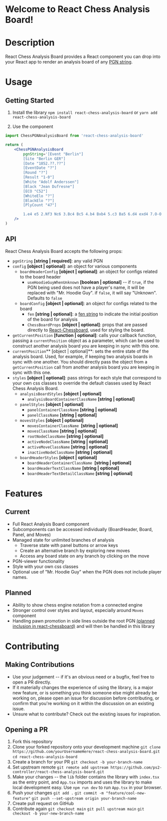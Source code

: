 # Welcome to React Chess Analysis Board!

# Description
React Chess Analysis Board provides a React component you can drop into your React app to render an analysis board of any [PGN string](http://www.saremba.de/chessgml/standards/pgn/pgn-complete.htm).

# Usage
## Getting Started
1. Install the library
`npm install react-chess-analysis-board` 
or
`yarn add react-chess-analysis-board`

2. Use the component
```jsx
import ChessPGNAnalysisBoard from 'react-chess-analysis-board'

return (
	<ChessPGNAnalysisBoard
		pgnString='[Event "Berlin"]
		[Site "Berlin GER"]
		[Date "1852.??.??"]
		[EventDate "?"]
		[Round "?"]
		[Result "1-0"]
		[White "Adolf Anderssen"]
		[Black "Jean Dufresne"]
		[ECO "C52"]
		[WhiteElo "?"]
		[BlackElo "?"]
		[PlyCount "47"]

		1.e4 e5 2.Nf3 Nc6 3.Bc4 Bc5 4.b4 Bxb4 5.c3 Ba5 6.d4 exd4 7.O-O d3 8.Qb3 Qf6 9.e5 Qg6 10.Re1 Nge7 11.Ba3 b5 12.Qxb5 Rb8 13.Qa4 Bb6 14.Nbd2 Bb7 15.Ne4 Qf5 16.Bxd3 Qh5 17.Nf6+ gxf6 18.exf6 Rg8 19.Rad1 Qxf3 20.Rxe7+ Nxe7 21.Qxd7+ Kxd7 22.Bf5+ Ke8 23.Bd7+ Kf8 24.Bxe7# 1-0'
	/>
)

```

## API

React Chess Analysis Board accepts the following props:

- `pgnString` **[string | required]**: any valid PGN
- `config` **[object | optional]**: an object for various components
	- `boardHeaderConfig` **[object | optional]**: an object for configs related to the board header
		- `useHoodieGuyWhenUnknown` **[boolean | optional]** -- if `true`, if the PGN being used does not have a player's name, it will be replaced with "Mr. Hoodie Guy". if `false`, it will say "Unknown". Defaults to `false`
	- `boardConfig` **[object | optional]**: an object for configs related to the board
		- `fen` **[string | optional]**: a [fen string](https://en.wikipedia.org/wiki/Forsyth%E2%80%93Edwards_Notation) to indicate the initial position of the board for analysis
		- `ChessBoardProps` **[object | optional]**: props that are passed directly to [React-Chessboard](https://github.com/Clariity/react-chessboard#props), used for styling the board. 
- `getCurrentPosition` **[function | optional]**: calls your callback function, passing a `currentPosition` object as a parameter, which can be used to construct another analysis board you are keeping in sync with this one.
- `currentPosition`** [object | optional]**: sets the entire state of the analysis board. Used, for example, if keeping two analysis boards in sync with one another. You should directly pass the object from a `getCurrentPosition` call from another analysis board you are keeping in sync with this one.
- `styles` **[object | optional]**: pass strings for each style that correspond to your own css classes to override the default classes used by React Chess Analysis Board.
	- `analysisBoardStyles` **[object | optional]**
		- `analysisBoardContainerClassName` **[string | optional]**
	- `panelStyles` **[object | optional]**
		- `panelContainerClassName` **[string | optional]**
		- `panelClassName` **[string | optional]**
	- `movesStyles` **[object | optional]**
		- `movesContainerClassName `**[string | optional]**
		- `movesClassName` **[string | optional]**
		- `rootNodeClassName` **[string | optional]**
		- `activeNodeClassName` **[string | optional]**
		- `activeMoveClassName` **[string | optional]**
		- `inactiveNodeClassName` **[string | optional]**
	- `boardHeaderStyles` **[object | optional]**
		- `boardHeaderContainerClassName `**[string | optional]**
		- `boardHeaderTextClassName` **[string | optional]**
		- `boardHeaderTextDetailClassName` **[string | optional]**


# Features
## Current
- Full React Analysis Board component
- Subcomponents can be accessed individually (BoardHeader, Board, Panel, and Moves)
- Managed state for unlimited branches of analysis
	- Traverse state with panel buttons or arrow keys
	- Create an alternative branch by exploring new moves 
	- Access any board state on any branch by clicking on the move
- PGN-viewer functionality
- Style with your own css classes
- Optional use of "Mr. Hoodie Guy" when the PGN does not include player names.

## Planned
- Ability to show chess engine notation from a connected engine
- Stronger control over styles and layout, especially around `Moves` component
- Handling pawn promotion in side lines outside the root PGN [(planned inclusion in react-chessboard)](https://github.com/Clariity/react-chessboard#planned) and will then be handled in this library

# Contributing

## Making Contributions
- Use your judgement -- if it's an obvious need or a bugfix, feel free to open a PR directly.
- If it materially changes the experience of using the library, is a major new feature, or is something you think someone else might already be working on, please open an issue for discussion before contributing, or confirm that you're working on it within the discussion on an existing issue.
- Unsure what to contribute? Check out the existing issues for inspiration. 

## Opening a PR

1.  Fork this repository
2.  Clone your forked repository onto your development machine  `git clone https://github.com/yourUsernameHere/react-chess-analysis-board.git`  `cd react-chess-analysis-board`
3.  Create a branch for your PR  `git checkout -b your-branch-name`
4.  Set upstream remote  `git remote add upstream https://github.com/ps2-controller/react-chess-analysis-board.git`
5.  Make your changes -- the `lib` folder contains the library with `index.tsx` as the entry point, and `App.tsx` imports and uses the library to make local development easy. Use `npm run dev` to run `App.tsx` in your browser.
6.  Push your changes  `git add .`  `git commit -m "feature/cool-new-feature"`  `git push --set-upstream origin your-branch-name`
7.  Create pull request on GitHub
8.  Contribute again  `git checkout main`  `git pull upstream main`  `git checkout -b your-new-branch-name`